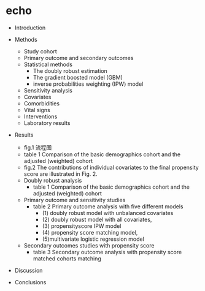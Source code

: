 # echo
- Introduction

- Methods
    - Study cohort
    - Primary outcome and secondary outcomes
    - Statistical methods
      - The doubly robust estimation
      - The gradient boosted model (GBM)
      - inverse probabilities weighting (IPW) model
    - Sensitivity analysis
    - Covariates
    - Comorbidities
    - Vital signs
    - Interventions
    - Laboratory results

- Results
  - fig.1 流程图
  - table 1 Comparison of the basic demographics cohort and the adjusted (weighted) cohort
  - fig.2 The contributions of individual covariates to the final propensity score are illustrated in Fig. 2.
  - Doubly robust analysis
    - table 1 Comparison of the basic demographics
cohort and the adjusted (weighted) cohort
  - Primary outcome and sensitivity studies
    - table 2 Primary outcome analysis with five different models
      - (1) doubly robust model with unbalanced covariates
      - (2) doubly robust model with all covariates, 
      - (3) propensityscore IPW model
      - (4) propensity score matching model, 
      - (5)multivariate logistic regression model
  - Secondary outcomes studies with propensity score
      - table 3 Secondary outcome analysis with propensity score matched cohorts
matching
- Discussion
- Conclusions